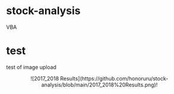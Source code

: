 # stock-analysis
VBA
# test
test of image upload
<p align="center">
![2017_2018 Results](https://github.com/honoruru/stock-analysis/blob/main/2017_2018%20Results.png)!
</p>
